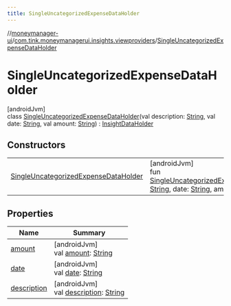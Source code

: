 ```yaml
---
title: SingleUncategorizedExpenseDataHolder
---
```

//[moneymanager-ui](../../../index.html)/[com.tink.moneymanagerui.insights.viewproviders](../index.html)/[SingleUncategorizedExpenseDataHolder](index.html)



# SingleUncategorizedExpenseDataHolder



[androidJvm]\
class [SingleUncategorizedExpenseDataHolder](index.html)(val description: [String](https://kotlinlang.org/api/latest/jvm/stdlib/kotlin/-string/index.html), val date: [String](https://kotlinlang.org/api/latest/jvm/stdlib/kotlin/-string/index.html), val amount: [String](https://kotlinlang.org/api/latest/jvm/stdlib/kotlin/-string/index.html)) : [InsightDataHolder](../-insight-data-holder/index.html)



## Constructors


| | |
|---|---|
| [SingleUncategorizedExpenseDataHolder](-single-uncategorized-expense-data-holder.html) | [androidJvm]<br>fun [SingleUncategorizedExpenseDataHolder](-single-uncategorized-expense-data-holder.html)(description: [String](https://kotlinlang.org/api/latest/jvm/stdlib/kotlin/-string/index.html), date: [String](https://kotlinlang.org/api/latest/jvm/stdlib/kotlin/-string/index.html), amount: [String](https://kotlinlang.org/api/latest/jvm/stdlib/kotlin/-string/index.html)) |


## Properties


| Name | Summary |
|---|---|
| [amount](amount.html) | [androidJvm]<br>val [amount](amount.html): [String](https://kotlinlang.org/api/latest/jvm/stdlib/kotlin/-string/index.html) |
| [date](date.html) | [androidJvm]<br>val [date](date.html): [String](https://kotlinlang.org/api/latest/jvm/stdlib/kotlin/-string/index.html) |
| [description](description.html) | [androidJvm]<br>val [description](description.html): [String](https://kotlinlang.org/api/latest/jvm/stdlib/kotlin/-string/index.html) |


